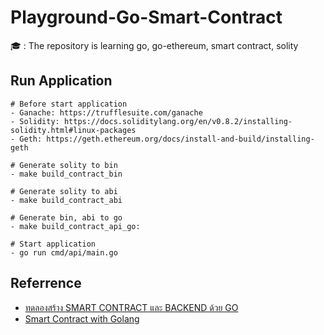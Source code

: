 # Playground-Go-Smart-Contract

🎓 : The repository is learning go, go-ethereum, smart contract, solity

## Run Application
```
# Before start application
- Ganache: https://trufflesuite.com/ganache
- Solidity: https://docs.soliditylang.org/en/v0.8.2/installing-solidity.html#linux-packages
- Geth: https://geth.ethereum.org/docs/install-and-build/installing-geth

# Generate solity to bin
- make build_contract_bin

# Generate solity to abi
- make build_contract_abi

# Generate bin, abi to go
- make build_contract_api_go: 

# Start application
- go run cmd/api/main.go
```

## Referrence
- <a href="http://thannob.com/articles/%E0%B8%97%E0%B8%94%E0%B8%A5%E0%B8%AD%E0%B8%87%E0%B8%AA%E0%B8%A3%E0%B9%89%E0%B8%B2%E0%B8%87-Smart-Contract-%E0%B9%81%E0%B8%A5%E0%B8%B0%E0%B9%80%E0%B8%8A%E0%B8%B7%E0%B9%88%E0%B8%AD%E0%B8%A1%E0%B8%95%E0%B9%88%E0%B8%AD-Backend-%E0%B8%94%E0%B9%89%E0%B8%A7%E0%B8%A2-GO/?fbclid=IwAR2Tlm5DOpxKWjOz46LuSh0auNg_EBnlolVjJ15hFjGneQHhc0JbWW5EAuQ">ทดลองสร้าง SMART CONTRACT และ BACKEND ด้วย GO</a>
- <a href="https://medium.com/nerd-for-tech/smart-contract-with-golang-d208c92848a9">Smart Contract with Golang</a>
